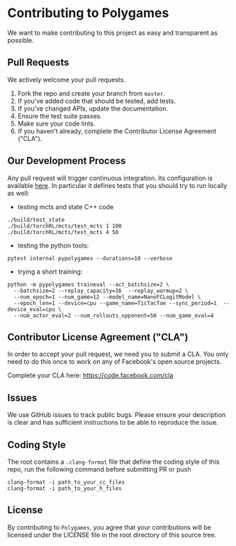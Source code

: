 # Contributing to Polygames
We want to make contributing to this project as easy and transparent as
possible.

## Pull Requests
We actively welcome your pull requests.

1. Fork the repo and create your branch from `master`.
2. If you've added code that should be tested, add tests.
3. If you've changed APIs, update the documentation.
4. Ensure the test suite passes.
5. Make sure your code lints.
6. If you haven't already, complete the Contributor License Agreement ("CLA").

## Our Development Process

Any pull request will trigger continuous integration. Its configuration is
available [here](../.circleci/config).
In particular it defines tests that you should try to run locally as well:
- testing mcts and state C++ code
``` 
./build/test_state
./build/torchRL/mcts/test_mcts 1 100
./build/torchRL/mcts/test_mcts 4 50
```
- testing the python tools:
```
pytest internal pypolygames --durations=10 --verbose
```

- trying a short training:
```
python -m pypolygames traineval --act_batchsize=2 \
  --batchsize=2 --replay_capacity=16  --replay_warmup=2 \
  --num_epoch=1 --num_game=12 --model_name=NanoFCLogitModel \
  --epoch_len=1 --device=cpu --game_name=TicTacToe --sync_period=1  --device_eval=cpu \
  --num_actor_eval=2 --num_rollouts_opponent=50 --num_game_eval=4
```

## Contributor License Agreement ("CLA")
In order to accept your pull request, we need you to submit a CLA. You only need
to do this once to work on any of Facebook's open source projects.

Complete your CLA here: <https://code.facebook.com/cla>

## Issues
We use GitHub issues to track public bugs. Please ensure your description is
clear and has sufficient instructions to be able to reproduce the issue.

## Coding Style  

The root contains a ```.clang-format``` file that define the coding style of
this repo, run the following command before submitting PR or push
```
clang-format -i path_to_your_cc_files
clang-format -i path_to_your_h_files
```


## License
By contributing to `Polygames`, you agree that your contributions will be licensed
under the LICENSE file in the root directory of this source tree.
